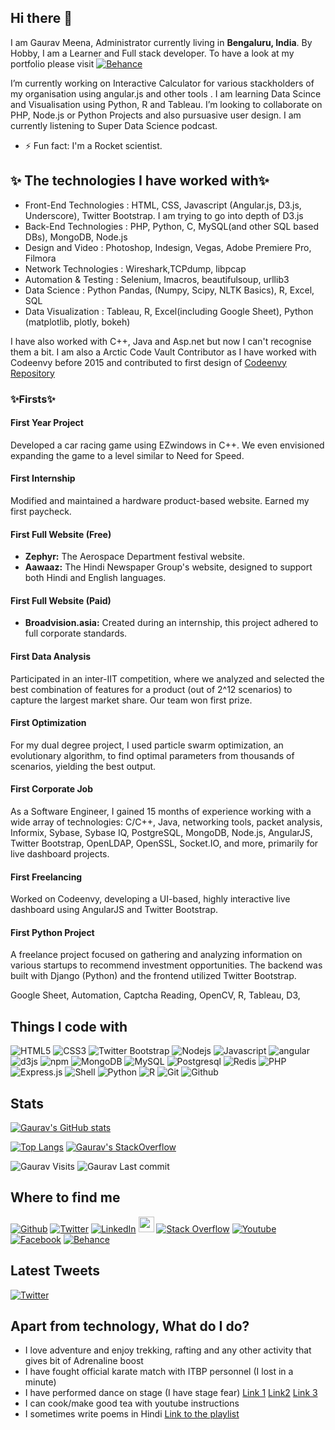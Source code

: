 <h2>Hi there 👋</h2>
<p>I am Gaurav Meena, Administrator currently living in <b>Bengaluru, India</b>. By Hobby, I am a Learner and Full stack developer. To have a look at my portfolio please visit <a href="https://www.behance.net/gauravmeena0708"><img alt="Behance" src="https://img.shields.io/badge/-Behance-blue?style=for-the-badge&logo=behance&logoColor=white"></a> </p>



 I’m currently working on Interactive Calculator for various stackholders of my organisation using angular.js and other tools . I am learning Data Scince and Visualisation using Python, R and Tableau. I’m looking to collaborate on PHP, Node.js or Python Projects and also pursuasive user design. I am currently listening to Super Data Science podcast.
 - ⚡️ Fun fact: I'm a Rocket scientist.

 <h2>✨ The technologies I have worked with✨</h2>
 
 - Front-End Technologies : HTML, CSS, Javascript (Angular.js, D3.js, Underscore), Twitter Bootstrap. I am trying to go into depth of D3.js 
 - Back-End Technologies  : PHP, Python, C, MySQL(and other SQL based DBs), MongoDB, Node.js
 - Design and Video       : Photoshop, Indesign, Vegas, Adobe Premiere Pro, Filmora
 - Network Technologies   : Wireshark,TCPdump, libpcap
 - Automation & Testing   : Selenium, Imacros, beautifulsoup, urllib3
 - Data Science           : Python Pandas, (Numpy, Scipy, NLTK Basics), R, Excel, SQL
 - Data Visualization     : Tableau, R, Excel(including Google Sheet), Python (matplotlib, plotly, bokeh)

I have also worked with C++, Java and Asp.net but now I can't recognise them a bit. I am also a Arctic Code Vault Contributor as I have worked with Codeenvy before 2015 and contributed to first design of [Codeenvy Repository](https://github.com/codenvy/codenvy) 

### ✨Firsts✨

#### First Year Project
Developed a car racing game using EZwindows in C++. We even envisioned expanding the game to a level similar to Need for Speed.

#### First Internship
Modified and maintained a hardware product-based website. Earned my first paycheck.

#### First Full Website (Free)
- **Zephyr:** The Aerospace Department festival website.
- **Aawaaz:** The Hindi Newspaper Group's website, designed to support both Hindi and English languages.

#### First Full Website (Paid)
- **Broadvision.asia:** Created during an internship, this project adhered to full corporate standards.

#### First Data Analysis
Participated in an inter-IIT competition, where we analyzed and selected the best combination of features for a product (out of 2^12 scenarios) to capture the largest market share. Our team won first prize.

#### First Optimization
For my dual degree project, I used particle swarm optimization, an evolutionary algorithm, to find optimal parameters from thousands of scenarios, yielding the best output.

#### First Corporate Job
As a Software Engineer, I gained 15 months of experience working with a wide array of technologies: C/C++, Java, networking tools, packet analysis, Informix, Sybase, Sybase IQ, PostgreSQL, MongoDB, Node.js, AngularJS, Twitter Bootstrap, OpenLDAP, OpenSSL, Socket.IO, and more, primarily for live dashboard projects.

#### First Freelancing
Worked on Codeenvy, developing a UI-based, highly interactive live dashboard using AngularJS and Twitter Bootstrap.

#### First Python Project
A freelance project focused on gathering and analyzing information on various startups to recommend investment opportunities. The backend was built with Django (Python) and the frontend utilized Twitter Bootstrap.


Google Sheet, Automation, Captcha Reading, OpenCV, R, Tableau, D3, 
     

<h2>Things I code with</h2>
<p>
  <img alt="HTML5" src="https://img.shields.io/badge/-HTML5-E34F26?style=flat-square&logo=html5&logoColor=white" />
  <img alt="CSS3" src="https://img.shields.io/badge/-CSS3-1572B6?style=flat-square&logo=css3" />
  <img alt="Twitter Bootstrap" src="https://img.shields.io/badge/-Bootstrap-563D7C?style=flat-square&logo=bootstrap" />
  <img alt="Nodejs" src="https://img.shields.io/badge/-Nodejs-43853d?style=flat-square&logo=Node.js&logoColor=white" />
  <img alt="Javascript" src="https://img.shields.io/badge/-JavaScript-black?style=flat-square&logo=javascript" />
  <img alt="angular" src="https://img.shields.io/badge/-Angular-DD0031?style=flat-square&logo=angular&logoColor=white" />
  <img alt="d3js" src="https://img.shields.io/badge/-D3.js-F9A03C?style=flat-square&logo=d3.js&logoColor=white" />
  <img alt="npm" src="https://img.shields.io/badge/-NPM-CB3837?style=flat-square&logo=npm&logoColor=white" />
  
  <img alt="MongoDB" src="https://img.shields.io/badge/-MongoDB-13aa52?style=flat-square&logo=mongodb&logoColor=white" />
  <img alt="MySQL" src="https://img.shields.io/badge/-MySQL-black?style=flat-square&logo=mysql" />
  <img alt="Postgresql" src="https://img.shields.io/badge/-PostgreSQL-336791?style=flat-square&logo=postgresql" />
  <img alt="Redis" src="https://img.shields.io/badge/-Redis-black?style=flat-square&logo=Redis" />
  
  <img alt="PHP" src="https://img.shields.io/badge/-php-394989?style=plastic&logo=php" />
  <img alt="Express.js" src="https://img.shields.io/badge/-Express.JS-c7b198?style=plastic&logo=Express.JS" />
  <img alt="Shell" src="https://img.shields.io/badge/-Shell-blasck?style=plastic&logo=Shell" />
  

  <img alt="Python" src="https://img.shields.io/badge/-Python-black?style=flat-square&logo=Python" />
  <img alt="R" src="https://img.shields.io/badge/-R-276DC3?style=flat-square&logo=R&logoColor=white" />
  
  
  <img alt="Git" src="https://img.shields.io/badge/-Git-black?style=flat-square&logo=git" />
  <img alt="Github" src="https://img.shields.io/badge/-GitHub-181717?style=flat-square&logo=github" />
</p>


<h2>Stats</h2>
<div class="row">
	
[![Gaurav's GitHub stats](https://github-readme-stats.vercel.app/api?username=gauravmeena0708)](https://github.com/gauravmeena0708/)
</div>
<div class="row">

[![Top Langs](https://github-readme-stats.vercel.app/api/top-langs/?username=gauravmeena0708)](https://github.com/gauravmeena0708)
[![Gaurav's StackOverflow](https://stackoverflow-card.vercel.app/?userID=1070548)](https://stackoverflow.com/users/1070548/gaurav)

</div>

<img alt="Gaurav Visits" src="https://badges.pufler.dev/visits/gauravmeena0708/gauravmeena0708?logo=GitHub&label=visits&color=success&logoColor=white&style=flat-square"/>
<img alt="Gaurav Last commit" src="https://img.shields.io/github/last-commit/gauravmeena0708/gauravmeena0708?label=profile%20updated&style=flat-square">



<h2>Where to find me</h2>
<p>	
	<a href="https://github.com/gauravmeena0708" target="_blank"><img alt="Github" src="https://img.shields.io/badge/GitHub-%2312100E.svg?&style=for-the-badge&logo=Github&logoColor=white" /></a> 
	<a href="https://twitter.com/gauravmeena0708" target="_blank"><img alt="Twitter" src="https://img.shields.io/badge/twitter-%231DA1F2.svg?&style=for-the-badge&logo=twitter&logoColor=white" /></a> 
	<a href="https://www.linkedin.com/in/gauravmeena0708" target="_blank"><img alt="LinkedIn" src="https://img.shields.io/badge/linkedin-%230077B5.svg?&style=for-the-badge&logo=linkedin&logoColor=white" /></a>
	<a href="https://www.instagram.com/gauravmeena0708/"><img src="https://img.shields.io/badge/instagram-%23E4405F.svg?&style=for-the-badge&logo=instagram&logoColor=white" height=25></a>
	<a href="https://stackoverflow.com/users/1070548/gaurav"><img alt="Stack Overflow" src="https://img.shields.io/badge/-Stack%20Overflow-FE7A16?style=flat-square&logo=Stack-Overflow&logoColor=white"></a>
	<a href="https://www.youtube.com/playlist?list=PLYc0L7KnQ0W2iRLYBktNK_94BBRZcTaDF"><img alt="Youtube" src="https://img.shields.io/badge/YouTube-FF0000?style=for-the-badge&logo=youtube&logoColor=white"></a>
	<a href="https://www.facebook.com/gauravmeena0708"><img alt="Facebook" src="https://img.shields.io/badge/Facebook-1877F2?style=for-the-badge&logo=facebook&logoColor=white"></a>
	<a href="https://www.behance.net/gauravmeena0708"><img alt="Behance" src="https://img.shields.io/badge/-Behance-blue?style=for-the-badge&logo=behance&logoColor=white"></a>
	
</p>

<h2>Latest Tweets</h2>

[![Twitter](https://github-readme-twitter.gazf.vercel.app/api?id=gauravmeena0708&amp;layout=wide)](https://twitter.com/gauravmeena0708)


<h2>Apart from technology, What do I do?</h2>
<p>
	<ul>
		<li>I love adventure and enjoy trekking, rafting and any other activity that gives bit of Adrenaline boost</li>
		<li>I have fought official karate match with ITBP personnel (I lost in a minute)</li>
		<li>I have performed dance on stage (I have stage fear) <a href="https://www.youtube.com/watch?v=qq4k3hYvKvU">Link 1</a> <a href="https://www.youtube.com/watch?v=zugxDWaehPo">Link2</a> <a href="https://www.youtube.com/watch?v=VqPTiistucI">Link 3</a></li>
		<li>I can cook/make good tea with youtube instructions</li>
		<li>I sometimes write poems in Hindi <a href="https://www.youtube.com/watch?v=WKoFZsBc3sw&list=PLYc0L7KnQ0W0_UvyfEeb2gb93CnhLujA2">Link to the playlist</a></li>
	</ul>
	
</p>
